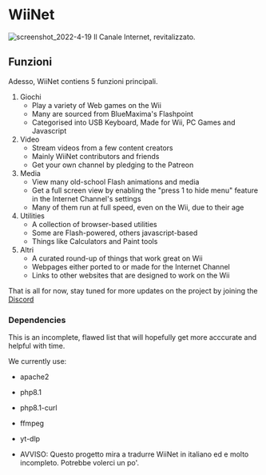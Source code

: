 # WiiNet
![screenshot_2022-4-19](https://user-images.githubusercontent.com/83787150/163919849-51f35035-7813-4ce2-b31f-3d0131b811bc.png)
Il Canale Internet, revitalizzato.


## Funzioni
Adesso, WiiNet contiens 5 funzioni principali.
1. Giochi
   - Play a variety of Web games on the Wii
   - Many are sourced from BlueMaxima's Flashpoint
   - Categorised into USB Keyboard, Made for Wii, PC Games and Javascript
2. Video
   - Stream videos from a few content creators
   - Mainly WiiNet contributors and friends
   - Get your own channel by pledging to the Patreon
3. Media
   - View many old-school Flash animations and media
   - Get a full screen view by enabling the "press 1 to hide menu" feature in the Internet Channel's settings
   - Many of them run at full speed, even on the Wii, due to their age
5. Utilities
   - A collection of browser-based utilities
   - Some are Flash-powered, others javascript-based
   - Things like Calculators and Paint tools
6. Altri
   - A curated round-up of things that work great on Wii
   - Webpages either ported to or made for the Internet Channel
   - Links to other websites that are designed to work on the Wii

That is all for now, stay tuned for more updates on the project by joining the [Discord](https://discord.gg/PBuAbQbrXJ)


### Dependencies
This is an incomplete, flawed list that will hopefully get more acccurate and helpful with time.

We currently use:
- apache2
- php8.1
- php8.1-curl
- ffmpeg
- yt-dlp

- AVVISO: Questo progetto mira a tradurre WiiNet in italiano ed e molto incompleto. Potrebbe volerci un po'.
